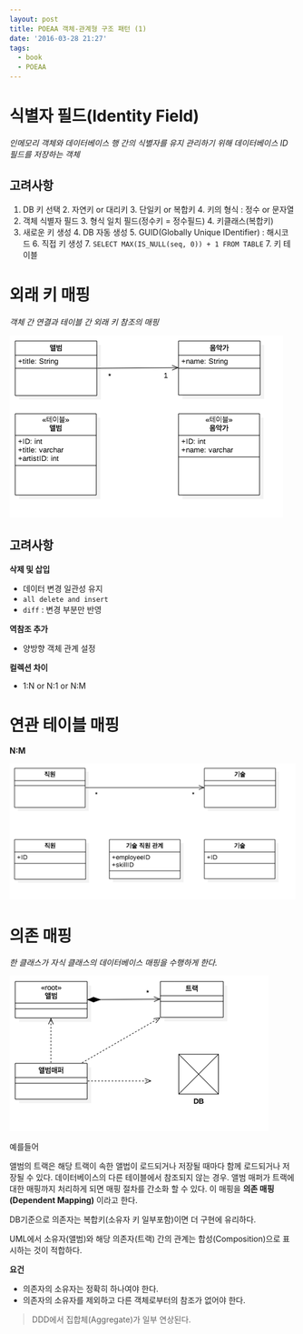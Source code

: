 ```yaml
---
layout: post
title: POEAA 객체-관계형 구조 패턴 (1)
date: '2016-03-28 21:27'
tags:
  - book
  - POEAA
---
```


# 식별자 필드(Identity Field)

_인메모리 객체와 데이터베이스 행 간의 식별자를 유지 관리하기 위해 데이터베이스 ID 필드를 저장하는 객체_

## 고려사항

1. DB 키 선택
    2. 자연키 or 대리키
    3. 단일키 or 복합키
    4. 키의 형식 : 정수 or 문자열
2. 객체 식별자 필드
    3. 형식 일치 필드(정수키 = 정수필드)
    4. 키클래스(복합키)
3. 새로운 키 생성
    4. DB 자동 생성
    5. GUID(Globally Unique IDentifier) : 해시코드
    6. 직접 키 생성
        7. `SELECT MAX(IS_NULL(seq, 0)) + 1 FROM TABLE`
        7. 키 테이블

# 외래 키 매핑

_객체 간 연결과 테이블 간 외래 키 참조의 매핑_

![외래 키 매핑](/attach/2016/POEAA/ClassDiagram-ForeignkeyMapping.png)

## 고려사항

**삭제 및 삽입**

- 데이터 변경 일관성 유지
- `all delete and insert`
- `diff` : 변경 부분만 반영

**역참조 추가**

- 양방향 객체 관계 설정

**컬렉션 차이**

- 1:N or N:1 or N:M

# 연관 테이블 매핑

**N:M**

![연관 테이블 매핑](/attach/2016/POEAA/ClassDiagram-NM.png)

# 의존 매핑

_한 클래스가 자식 클래스의 데이터베이스 매핑을 수행하게 한다._

![의존 매핑](/attach/2016/POEAA/ClassDiagram-DependentMapping.png)

예를들어

앨범의 트랙은 해당 트랙이 속한 앨법이 로드되거나 저장될 때마다 함께 로드되거나 저장될 수 있다.
데이터베이스의 다른 테이블에서 참조되지 않는 경우. 앨범 매퍼가 트랙에 대한 매핑까지 처리하게 되면
매핑 절차를 간소화 할 수 있다. 이 매핑을 **의존 매핑(Dependent Mapping)** 이라고 한다.

DB기준으로 의존자는 복합키(소유자 키 일부포함)이면 더 구현에 유리하다.

UML에서 소유자(앨범)와 해당 의존자(트랙) 간의 관계는 합성(Composition)으로 표시하는 것이 적합하다.

**요건**

- 의존자의 소유자는 정확히 하나여야 한다.
- 의존자의 소유자를 제외하고 다른 객체로부터의 참조가 없어야 한다.

> DDD에서 집합체(Aggregate)가 일부 연상된다.
